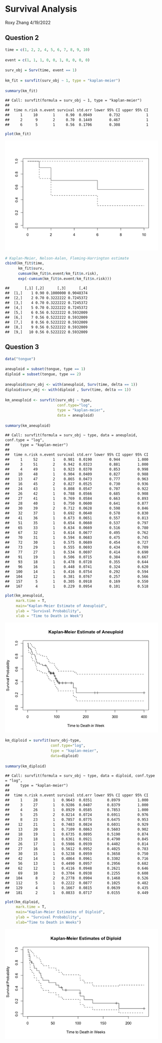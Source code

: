 Survival Analysis
================
Roxy Zhang
4/19/2022

## Question 2

``` r
time = c(1, 2, 2, 4, 5, 6, 7, 8, 9, 10)

event = c(1, 1, 1, 0, 0, 1, 0, 0, 0, 0)

surv_obj = Surv(time, event == 1)

km_fit = survfit(surv_obj ~ 1, type = "kaplan-meier")

summary(km_fit)
```

    ## Call: survfit(formula = surv_obj ~ 1, type = "kaplan-meier")
    ## 
    ##  time n.risk n.event survival std.err lower 95% CI upper 95% CI
    ##     1     10       1     0.90  0.0949        0.732            1
    ##     2      9       2     0.70  0.1449        0.467            1
    ##     6      5       1     0.56  0.1706        0.308            1

``` r
plot(km_fit)
```

![](survival_analysis_files/figure-gfm/unnamed-chunk-1-1.png)<!-- -->

``` r
# Kaplan-Meier, Nelson-Aalen, Fleming-Harrington estimate
cbind(km_fit$time, 
      km_fit$surv, 
      cumsum(km_fit$n.event/km_fit$n.risk), 
      exp(-cumsum(km_fit$n.event/km_fit$n.risk)))
```

    ##       [,1] [,2]      [,3]      [,4]
    ##  [1,]    1 0.90 0.1000000 0.9048374
    ##  [2,]    2 0.70 0.3222222 0.7245372
    ##  [3,]    4 0.70 0.3222222 0.7245372
    ##  [4,]    5 0.70 0.3222222 0.7245372
    ##  [5,]    6 0.56 0.5222222 0.5932009
    ##  [6,]    7 0.56 0.5222222 0.5932009
    ##  [7,]    8 0.56 0.5222222 0.5932009
    ##  [8,]    9 0.56 0.5222222 0.5932009
    ##  [9,]   10 0.56 0.5222222 0.5932009

## Question 3

``` r
data("tongue")

aneuploid = subset(tongue, type == 1)
diploid = subset(tongue, type == 2)

aneuploid$surv_obj <- with(aneuploid, Surv(time, delta == 1))
diploid$surv_obj <- with(diploid , Surv(time, delta == 1))

km_aneuploid <- survfit(surv_obj ~ type, 
                        conf.type="log",
                        type = "kaplan-meier", 
                        data = aneuploid)

summary(km_aneuploid)
```

    ## Call: survfit(formula = surv_obj ~ type, data = aneuploid, conf.type = "log", 
    ##     type = "kaplan-meier")
    ## 
    ##  time n.risk n.event survival std.err lower 95% CI upper 95% CI
    ##     1     52       1    0.981  0.0190        0.944        1.000
    ##     3     51       2    0.942  0.0323        0.881        1.000
    ##     4     49       1    0.923  0.0370        0.853        0.998
    ##    10     48       1    0.904  0.0409        0.827        0.988
    ##    13     47       2    0.865  0.0473        0.777        0.963
    ##    16     45       2    0.827  0.0525        0.730        0.936
    ##    24     43       1    0.808  0.0547        0.707        0.922
    ##    26     42       1    0.788  0.0566        0.685        0.908
    ##    27     41       1    0.769  0.0584        0.663        0.893
    ##    28     40       1    0.750  0.0600        0.641        0.877
    ##    30     39       2    0.712  0.0628        0.598        0.846
    ##    32     37       1    0.692  0.0640        0.578        0.830
    ##    41     36       1    0.673  0.0651        0.557        0.813
    ##    51     35       1    0.654  0.0660        0.537        0.797
    ##    65     33       1    0.634  0.0669        0.516        0.780
    ##    67     32       1    0.614  0.0677        0.495        0.762
    ##    70     31       1    0.594  0.0683        0.475        0.745
    ##    72     30       1    0.575  0.0689        0.454        0.727
    ##    73     29       1    0.555  0.0693        0.434        0.709
    ##    77     27       1    0.534  0.0697        0.414        0.690
    ##    91     19       1    0.506  0.0715        0.384        0.667
    ##    93     18       1    0.478  0.0728        0.355        0.644
    ##    96     16       1    0.448  0.0741        0.324        0.620
    ##   100     14       1    0.416  0.0754        0.292        0.594
    ##   104     12       1    0.381  0.0767        0.257        0.566
    ##   157      5       1    0.305  0.0918        0.169        0.550
    ##   167      4       1    0.229  0.0954        0.101        0.518

``` r
plot(km_aneuploid,
     mark.time = T,
     main="Kaplan-Meier Estimate of Aneuploid",
     ylab = "Survival Probability", 
     xlab = "Time to Death in Week")
```

![](survival_analysis_files/figure-gfm/unnamed-chunk-3-1.png)<!-- -->

``` r
km_diploid = survfit(surv_obj~type, 
                     conf.type="log",
                     type = "kaplan-meier",
                     data=diploid)

summary(km_diploid)
```

    ## Call: survfit(formula = surv_obj ~ type, data = diploid, conf.type = "log", 
    ##     type = "kaplan-meier")
    ## 
    ##  time n.risk n.event survival std.err lower 95% CI upper 95% CI
    ##     1     28       1   0.9643  0.0351       0.8979        1.000
    ##     3     27       1   0.9286  0.0487       0.8379        1.000
    ##     4     26       1   0.8929  0.0585       0.7853        1.000
    ##     5     25       2   0.8214  0.0724       0.6911        0.976
    ##     8     23       1   0.7857  0.0775       0.6475        0.953
    ##    12     21       1   0.7483  0.0824       0.6031        0.929
    ##    13     20       1   0.7109  0.0863       0.5603        0.902
    ##    18     19       1   0.6735  0.0895       0.5190        0.874
    ##    23     18       1   0.6361  0.0921       0.4790        0.845
    ##    26     17       1   0.5986  0.0939       0.4402        0.814
    ##    27     16       1   0.5612  0.0952       0.4025        0.783
    ##    30     15       1   0.5238  0.0959       0.3658        0.750
    ##    42     14       1   0.4864  0.0961       0.3302        0.716
    ##    56     13       1   0.4490  0.0957       0.2956        0.682
    ##    62     12       1   0.4116  0.0948       0.2621        0.646
    ##    69     10       1   0.3704  0.0938       0.2255        0.608
    ##   104      8       2   0.2778  0.0904       0.1468        0.526
    ##   112      5       1   0.2222  0.0877       0.1025        0.482
    ##   129      4       1   0.1667  0.0815       0.0639        0.435
    ##   181      2       1   0.0833  0.0717       0.0155        0.449

``` r
plot(km_diploid, 
     mark.time = T,
     main="Kaplan-Meier Estimates of Diploid",
     ylab = "Survival Probability",
     xlab="Time to Death in Weeks")
```

![](survival_analysis_files/figure-gfm/unnamed-chunk-3-2.png)<!-- -->
